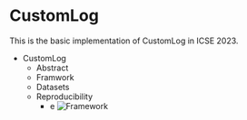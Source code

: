 # CustomLog
This is the basic implementation of CustomLog in ICSE 2023.
- CustomLog
  - Abstract
  - Framwork
  - Datasets
  - Reproducibility
    - e
![Framework](https://github.com/ICSE2023/CustomLog/blob/main/figures/Framework.png)

